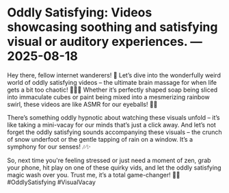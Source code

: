 # Oddly Satisfying: Videos showcasing soothing and satisfying visual or auditory experiences. — 2025-08-18

Hey there, fellow internet wanderers! 🌟 Let’s dive into the wonderfully weird world of oddly satisfying videos – the ultimate brain massage for when life gets a bit too chaotic! 🧠💆‍♀️ Whether it’s perfectly shaped soap being sliced into immaculate cubes or paint being mixed into a mesmerizing rainbow swirl, these videos are like ASMR for our eyeballs! 👀✨

There’s something oddly hypnotic about watching these visuals unfold – it’s like taking a mini-vacay for our minds that’s just a click away. And let’s not forget the oddly satisfying sounds accompanying these visuals – the crunch of snow underfoot or the gentle tapping of rain on a window. It’s a symphony for our senses! 🎶✨

So, next time you're feeling stressed or just need a moment of zen, grab your phone, hit play on one of these quirky vids, and let the oddly satisfying magic wash over you. Trust me, it’s a total game-changer! 🌈💫 #OddlySatisfying #VisualVacay